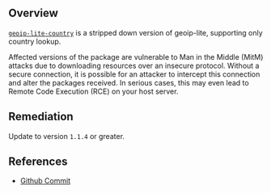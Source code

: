 ## Overview
[`geoip-lite-country`](https://www.npmjs.com/package/geoip-lite-country) is a stripped down version of geoip-lite, supporting only country lookup.

Affected versions of the package are vulnerable to Man in the Middle (MitM) attacks due to downloading resources over an insecure protocol. Without a secure connection, it is possible for an attacker to intercept this connection and alter the packages received. In serious cases, this may even lead to Remote Code Execution (RCE) on your host server.

## Remediation
Update to version `1.1.4` or greater.

## References
- [Github Commit](https://github.com/arve0/node-geoip-country/commit/9228f2096a882b251f917deba5ae7ffa1a9b4ccc)

